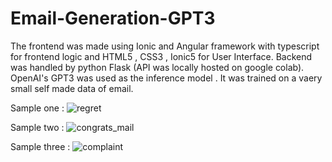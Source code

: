 # Email-Generation-GPT3

The frontend was made using Ionic and Angular framework with typescript for frontend logic and HTML5 , CSS3 , Ionic5 for User Interface.
Backend was handled by python Flask (API was locally hosted on google colab).
OpenAI's GPT3 was used as the inference model . It was trained on a vaery small self made data of email.

Sample one :
![regret](https://user-images.githubusercontent.com/67390409/118540316-1b76fb00-b76e-11eb-9801-8b6b8dc6fa26.PNG)

Sample two :
![congrats_mail](https://user-images.githubusercontent.com/67390409/118540328-1e71eb80-b76e-11eb-8a6c-5da52e1445c6.PNG)

Sample three :
![complaint](https://user-images.githubusercontent.com/67390409/118540334-1fa31880-b76e-11eb-92d8-3fb5bb1c1db6.PNG)
